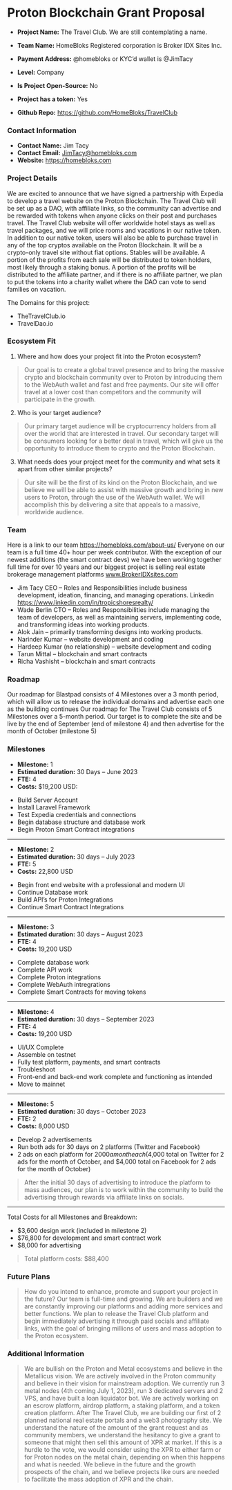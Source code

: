 # Proton Blockchain Grant Proposal

- **Project Name:** The Travel Club. We are still contemplating a name.

- **Team Name:** HomeBloks  Registered corporation is Broker IDX Sites Inc. 
- **Payment Address:** @homebloks or KYC’d wallet is @JimTacy
- **Level:** Company
- **Is Project Open-Source:** No
- **Project has a token:** Yes
- **Github Repo:** https://github.com/HomeBloks/TravelClub

### Contact Information

- **Contact Name:** Jim Tacy
- **Contact Email:** JimTacy@homebloks.com
- **Website:** https://homebloks.com

### Project Details

We are excited to announce that we have signed a partnership with Expedia to develop a travel website on the Proton Blockchain. 
The Travel Club will be set up as a DAO, with affiliate links, so the community can advertise and be rewarded with tokens when anyone clicks on their post and purchases travel. 
The Travel Club website will offer worldwide hotel stays as well as travel packages, and we will price rooms and vacations in our native token. 
In addition to our native token, users will also be able to purchase travel in any of the top cryptos available on the Proton Blockchain. It will be a crypto-only travel site without fiat options. Stables will be available. 
A portion of the profits from each sale will be distributed to token holders, most likely through a staking bonus. 
A portion of the profits will be distributed to the affiliate partner, and if there is no affiliate partner, we plan to put the tokens into a charity wallet where the DAO can vote to send families on vacation. 

The Domains for this project:
+ TheTravelClub.io
+ TravelDao.io

### Ecosystem Fit

1. Where and how does your project fit into the Proton ecosystem?
>Our goal is to create a global travel presence and to bring the massive crypto and blockchain community over to Proton by introducing them to the WebAuth wallet and fast and free payments. Our site will offer travel at a lower cost than competitors and the community will participate in the growth.   
2. Who is your target audience?
>Our primary target audience will be cryptocurrency holders from all over the world that are interested in travel. Our secondary target will be consumers looking for a better deal in travel, which will give us the opportunity to introduce them to crypto and the Proton Blockchain. 
3. What needs does your project meet for the community and what sets it apart from other similar projects?
>Our site will be the first of its kind on the Proton Blockchain, and we believe we will be able to assist with massive growth and bring in new users to Proton, through the use of the WebAuth wallet. We will accomplish this by delivering a site that appeals to a massive, worldwide audience. 

### Team

Here is a link to our team https://homebloks.com/about-us/
Everyone on our team is a full time 40+ hour per week contributor. With the exception of our newest additions (the smart contract devs) we have been working together full time for over 10 years and our biggest project is selling real estate brokerage management platforms www.BrokerIDXsites.com 
+ Jim Tacy CEO – Roles and Responsibilities include business development, ideation, financing, and managing operations.
Linkedin https://www.linkedin.com/in/tropicshoresrealty/
+ Wade Berlin CTO – Roles and Responsibilities include managing the team of developers, as well as maintaining servers, implementing code, and transforming ideas into working products. 
+ Alok Jain – primarily transforming designs into working products.
+ Narinder Kumar – website development and coding
+ Hardeep Kumar (no relationship) – website development and coding
+ Tarun Mittal – blockchain and smart contracts
+ Richa Vashisht – blockchain and smart contracts

### Roadmap

Our roadmap for Blastpad consists of 4 Milestones over a 3 month period, which will allow us to release the individual domains and advertise each one as the building continues Our roadmap for The Travel Club consists of 5 Milestones over a 5-month period. Our target is to complete the site and be live by the end of September (end of milestone 4) and then advertise for the month of October (milestone 5)

### Milestones

- **Milestone:** 1
- **Estimated duration:** 30 Days – June 2023
- **FTE:**  4
- **Costs:** $19,200 USD: 
+ Build Server Account
+ Install Laravel Framework
+ Test Expedia credentials and connections
+ Begin database structure and database work
+ Begin Proton Smart Contract integrations

---
- **Milestone:** 2
- **Estimated duration:** 30 days – July 2023
- **FTE:**  5
- **Costs:** 22,800 USD
+ Begin front end website with a professional and modern UI
+ Continue Database work
+ Build API’s for Proton Integrations
+ Continue Smart Contract Integrations

---
- **Milestone:** 3
- **Estimated duration:** 30 days – August 2023
- **FTE:**  4
- **Costs:** 19,200 USD
+ Complete database work
+ Complete API work
+ Complete Proton integrations
+ Complete WebAuth intregrations
+ Complete Smart Contracts for moving tokens

---
- **Milestone:** 4
- **Estimated duration:** 30 days – September 2023
- **FTE:**  4
- **Costs:** 19,200 USD
+ UI/UX Complete
+ Assemble on testnet
+ Fully test platform, payments, and smart contracts
+ Troubleshoot
+ Front-end and back-end work complete and functioning as intended
+ Move to mainnet

---
- **Milestone:** 5
- **Estimated duration:** 30 days – October 2023
- **FTE:** 2
- **Costs:** 8,000 USD
+ Develop 2 advertisements 
+ Run both ads for 30 days on 2 platforms (Twitter and Facebook)
+ 2 ads on each platform for $2000 a month each ($4,000 total on Twitter for 2 ads for the month of October, and $4,000 total on Facebook for 2 ads for the month of October)
>After the initial 30 days of advertising to introduce the platform to mass audiences, our plan is to work within the community to build the advertising through rewards via affiliate links on socials. 

---
Total Costs for all Milestones and Breakdown:

+ $3,600 design work (included in milestone 2) 
+ $76,800 for development and smart contract work
+ $8,000 for advertising
>Total platform costs: $88,400


### Future Plans

> How do you intend to enhance, promote and support your project in the future? Our team is full-time and growing. We are builders and we are constantly improving our platforms and adding more services and better functions. We plan to release the Travel Club platform and begin immediately advertising it through paid socials and affiliate links, with the goal of bringing millions of users and mass adoption to the Proton ecosystem.  

### Additional Information

>We are bullish on the Proton and Metal ecosystems and believe in the Metallicus vision. We are actively involved in the Proton community and believe in their vision for mainstream adoption. We currently run 3 metal nodes (4th coming July 1, 2023), run 3 dedicated servers and 2 VPS, and have built a loan liquidator bot. We are actively working on an escrow platform, airdrop platform, a staking platform, and a token creation platform. After The Travel Club, we are building our first of 2 planned national real estate portals and a web3 photography site. 
>We understand the nature of the amount of the grant request and as community members, we understand the hesitancy to give a grant to someone that might then sell this amount of XPR at market. If this is a hurdle to the vote, we would consider using the XPR to either farm or for Proton nodes on the metal chain, depending on when this happens and what is needed. We believe in the future and the growth prospects of the chain, and we believe projects like ours are needed to facilitate the mass adoption of XPR and the chain. 
